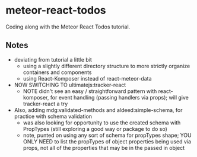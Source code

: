 # meteor-react-todos
Coding along with the Meteor React Todos tutorial.

## Notes
* deviating from tutorial a little bit
    * using a slightly different directory structure to more strictly organize containers and components
    * using React-Komposer instead of react-meteor-data
* NOW SWITCHING TO ultimatejs:tracker-react
    * NOTE didn't see an easy / straightforward pattern with react-komposer, for event handling (passing handlers via props); will give tracker-react a try
* Also, adding mdg:validated-methods and aldeed:simple-schema, for practice with schema validation
    * was also looking for opportunity to use the created schema with PropTypes (still exploring a good way or package to do so)
    * note, punted on using any sort of schema for propTypes shape; YOU ONLY NEED to list the propTypes of object properties being used via props, not all of the properties that may be in the passed in object
    

